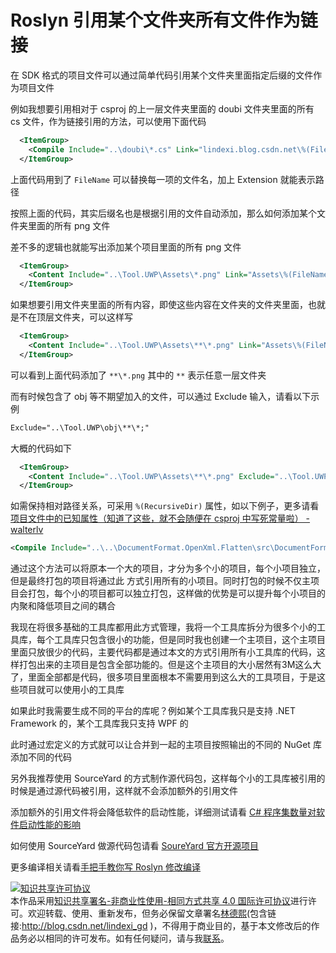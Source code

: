 # Roslyn 引用某个文件夹所有文件作为链接

在 SDK 格式的项目文件可以通过简单代码引用某个文件夹里面指定后缀的文件作为项目文件

<!--more-->
<!-- CreateTime:4/15/2020 8:23:09 AM -->



例如我想要引用相对于 csproj 的上一层文件夹里面的 doubi 文件夹里面的所有 cs 文件，作为链接引用的方法，可以使用下面代码

```xml
  <ItemGroup>
    <Compile Include="..\doubi\*.cs" Link="lindexi.blog.csdn.net\%(FileName)%(Extension)" />
  </ItemGroup>
```

上面代码用到了 `FileName` 可以替换每一项的文件名，加上 Extension 就能表示路径

按照上面的代码，其实后缀名也是根据引用的文件自动添加，那么如何添加某个文件夹里面的所有 png 文件

差不多的逻辑也就能写出添加某个项目里面的所有 png 文件

```xml
  <ItemGroup>
    <Content Include="..\Tool.UWP\Assets\*.png" Link="Assets\%(FileName)%(Extension)" />
  </ItemGroup>
```

如果想要引用文件夹里面的所有内容，即使这些内容在文件夹的文件夹里面，也就是不在顶层文件夹，可以这样写

```xml
  <ItemGroup>
    <Content Include="..\Tool.UWP\Assets\**\*.png" Link="Assets\%(FileName)%(Extension)" />
  </ItemGroup>
```

可以看到上面代码添加了 `**\*.png` 其中的 `**` 表示任意一层文件夹

而有时候包含了 obj 等不期望加入的文件，可以通过 Exclude 输入，请看以下示例

```xml
Exclude="..\Tool.UWP\obj\**\*;"
```

大概的代码如下

```xml
  <ItemGroup>
    <Content Include="..\Tool.UWP\Assets\**\*.png" Exclude="..\Tool.UWP\obj\**\*;..\Tool.UWP\Foo\**\*" />
  </ItemGroup>
```

如需保持相对路径关系，可采用 `%(RecursiveDir)` 属性，如以下例子，更多请看 [项目文件中的已知属性（知道了这些，就不会随便在 csproj 中写死常量啦） - walterlv](https://blog.walterlv.com/post/known-properties-in-csproj.html )

```xml
<Compile Include="..\..\DocumentFormat.OpenXml.Flatten\src\DocumentFormat.OpenXml.Flatten\**\*.cs" Exclude="**\bin\**\*.cs;**\obj\**\*.cs" Link="DocumentFormat.OpenXml.Flatten\%(RecursiveDir)\%(FileName)%(Extension)" />
```

通过这个方法可以将原本一个大的项目，才分为多个小的项目，每个小项目独立，但是最终打包的项目将通过此 方式引用所有的小项目。同时打包的时候不仅主项目会打包，每个小的项目都可以独立打包，这样做的优势是可以提升每个小项目的内聚和降低项目之间的耦合

我现在将很多基础的工具库都用此方式管理，我将一个工具库拆分为很多个小的工具库，每个工具库只包含很小的功能，但是同时我也创建一个主项目，这个主项目里面只放很少的代码，主要代码都是通过本文的方式引用所有小工具库的代码，这样打包出来的主项目是包含全部功能的。但是这个主项目的大小居然有3M这么大了，里面全部都是代码，很多项目里面根本不需要用到这么大的工具项目，于是这些项目就可以使用小的工具库

如果此时我需要生成不同的平台的库呢？例如某个工具库我只是支持 .NET Framework 的，某个工具库我只支持 WPF 的

此时通过宏定义的方式就可以让合并到一起的主项目按照输出的不同的 NuGet 库添加不同的代码

另外我推荐使用 SourceYard 的方式制作源代码包，这样每个小的工具库被引用的时候是通过源代码被引用，这样就不会添加额外的引用文件

添加额外的引用文件将会降低软件的启动性能，详细测试请看 [C# 程序集数量对软件启动性能的影响](https://blog.lindexi.com/post/C-%E7%A8%8B%E5%BA%8F%E9%9B%86%E6%95%B0%E9%87%8F%E5%AF%B9%E8%BD%AF%E4%BB%B6%E5%90%AF%E5%8A%A8%E6%80%A7%E8%83%BD%E7%9A%84%E5%BD%B1%E5%93%8D.html)

如何使用 SourceYard 做源代码包请看 [SoureYard 官方开源项目](https://github.com/dotnet-campus/SourceYard/)

更多编译相关请看[手把手教你写 Roslyn 修改编译](https://blog.lindexi.com/post/roslyn.html )

<a rel="license" href="http://creativecommons.org/licenses/by-nc-sa/4.0/"><img alt="知识共享许可协议" style="border-width:0" src="https://i.creativecommons.org/l/by-nc-sa/4.0/88x31.png" /></a><br />本作品采用<a rel="license" href="http://creativecommons.org/licenses/by-nc-sa/4.0/">知识共享署名-非商业性使用-相同方式共享 4.0 国际许可协议</a>进行许可。欢迎转载、使用、重新发布，但务必保留文章署名[林德熙](http://blog.csdn.net/lindexi_gd)(包含链接:http://blog.csdn.net/lindexi_gd )，不得用于商业目的，基于本文修改后的作品务必以相同的许可发布。如有任何疑问，请与我[联系](mailto:lindexi_gd@163.com)。
